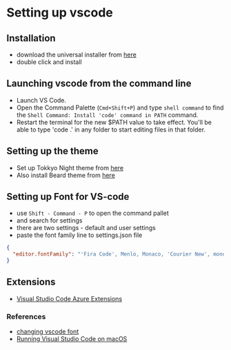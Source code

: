 # Setting up vscode

## Installation

- download the universal installer from [here](https://code.visualstudio.com/docs?dv=osx)
- double click and install

## Launching vscode from the command line

- Launch VS Code.
- Open the Command Palette (`Cmd+Shift+P`) and type `shell command` to find the `Shell Command: Install 'code' command in PATH` command.
- Restart the terminal for the new $PATH value to take effect. You'll be able to type 'code .' in any folder to start editing files in that folder.

## Setting up the theme
- Set up Tokkyo Night theme from [here](https://marketplace.visualstudio.com/items?itemName=enkia.tokyo-night)
- Also install Beard theme from [here](https://marketplace.visualstudio.com/items?itemName=BeardedBear.beardedtheme) 

## Setting up Font for VS-code

- use `Shift - Command - P` to open the command pallet 
- and search for settings 
- there are two settings - default and user settings
- paste the font family line to settings.json file

```json
{
  "editor.fontFamily": "'Fira Code', Menlo, Monaco, 'Courier New', monospace",
}
```

## Extensions
- [Visual Studio Code Azure Extensions](https://code.visualstudio.com/docs/azure/extensions)

### References
- [changing vscode font](https://techstacker.com/change-vscode-code-font/)
- [Running Visual Studio Code on macOS](https://code.visualstudio.com/docs/setup/mac)
